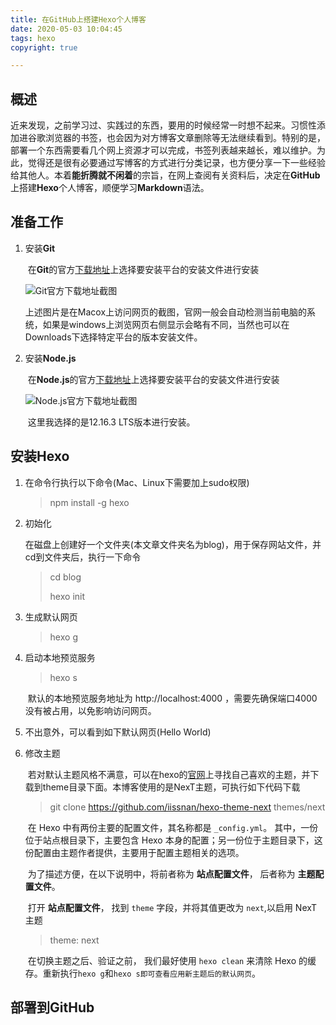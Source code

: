 ```yaml
---
title: 在GitHub上搭建Hexo个人博客
date: 2020-05-03 10:04:45
tags: hexo
copyright: true

---
```


## 概述

​	近来发现，之前学习过、实践过的东西，要用的时候经常一时想不起来。习惯性添加进谷歌浏览器的书签，也会因为对方博客文章删除等无法继续看到。特别的是，部署一个东西需要看几个网上资源才可以完成，书签列表越来越长，难以维护。为此，觉得还是很有必要通过写博客的方式进行分类记录，也方便分享一下一些经验给其他人。本着**能折腾就不闲着**的宗旨，在网上查阅有关资料后，决定在**GitHub**上搭建**Hexo**个人博客，顺便学习**Markdown**语法。

<!-- more -->

## 准备工作

1. 安装**Git**

   ​	在**Git**的官方[下载地址](https://git-scm.com/downloads)上选择要安装平台的安装文件进行安装

   ![Git官方下载地址截图](https://alderaan.xyz/2020/05/03/hexo-install-and-config/20200503-111152.png)

   ​	上述图片是在Macox上访问网页的截图，官网一般会自动检测当前电脑的系统，如果是windows上浏览网页右侧显示会略有不同，当然也可以在Downloads下选择特定平台的版本安装文件。

2. 安装**Node.js**

   ​	在**Node.js**的官方[下载地址](https://nodejs.org/en/)上选择要安装平台的安装文件进行安装

   ![Node.js官方下载地址截图](https://alderaan.xyz/2020/05/03/hexo-install-and-config/20200503-114433.png)

   ​	这里我选择的是12.16.3 LTS版本进行安装。

## 安装Hexo

1. 在命令行执行以下命令(Mac、Linux下需要加上sudo权限)

   > npm install -g hexo

2. 初始化

   ​	在磁盘上创建好一个文件夹(本文章文件夹名为blog)，用于保存网站文件，并cd到文件夹后，执行一下命令

   > cd blog
   >
   > hexo init

3. 生成默认网页

   > hexo g

4. 启动本地预览服务

   > hexo s

   ​	默认的本地预览服务地址为 http://localhost:4000 ，需要先确保端口4000没有被占用，以免影响访问网页。

5. 不出意外，可以看到如下默认网页(Hello World)

   

6. 修改主题

   ​	若对默认主题风格不满意，可以在hexo的[官网](https://hexo.io/themes/)上寻找自己喜欢的主题，并下载到theme目录下面。本博客使用的是NexT主题，可执行如下代码下载

   > git clone https://github.com/iissnan/hexo-theme-next themes/next

   ​	在 Hexo 中有两份主要的配置文件，其名称都是 `_config.yml`。 其中，一份位于站点根目录下，主要包含 Hexo 本身的配置；另一份位于主题目录下，这份配置由主题作者提供，主要用于配置主题相关的选项。

   ​	为了描述方便，在以下说明中，将前者称为 **站点配置文件**， 后者称为 **主题配置文件**。

   ​	打开 **站点配置文件**， 找到 `theme` 字段，并将其值更改为 `next`,以启用 NexT 主题

   > theme: next

   ​	在切换主题之后、验证之前， 我们最好使用 `hexo clean` 来清除 Hexo 的缓存。重新执行`hexo g`和`hexo s即可查看应用新主题后的默认网页`。

## 部署到GitHub



